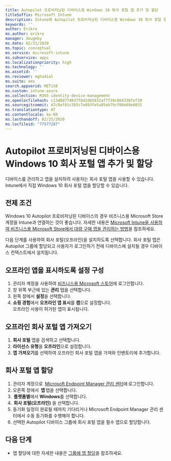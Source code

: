 ```yaml
---
title: Autopilot 프로비저닝된 디바이스용 Windows 10 회사 포털 앱 추가 및 할당
titleSuffix: Microsoft Intune
description: Intune에 Autopilot 프로비저닝된 디바이스용 Windows 10 회사 포털 앱 추가 및 할당
keywords: ''
author: Erikre
ms.author: erikre
manager: dougeby
ms.date: 02/21/2020
ms.topic: conceptual
ms.service: microsoft-intune
ms.subservice: apps
ms.localizationpriority: high
ms.technology: ''
ms.assetid: ''
ms.reviewer: mghadial
ms.suite: ems
search.appverid: MET150
ms.custom: intune-azure
ms.collection: M365-identity-device-management
ms.openlocfilehash: c13d8d774037f0d2db5832af7f39c864330fef30
ms.sourcegitcommit: 47c9af81c385c7e893fe5a85eb79cf08e69e6831
ms.translationtype: HT
ms.contentlocale: ko-KR
ms.lasthandoff: 02/25/2020
ms.locfileid: "77577287"
---
```

# <a name="add-and-assign-the-windows-10-company-portal-app-for-autopilot-provisioned-devices"></a>Autopilot 프로비저닝된 디바이스용 Windows 10 회사 포털 앱 추가 및 할당

디바이스를 관리하고 앱을 설치하려 사용자는 회사 포털 앱을 사용할 수 있습니다. Intune에서 직접 Windows 10 회사 포털 앱을 할당할 수 있습니다. 

## <a name="prerequisites"></a>전제 조건

Windows 10 Autopilot 프로비저닝된 디바이스의 경우 비즈니스용 Microsoft Store 계정을 Intune과 연결하는 것이 좋습니다. 자세한 내용은 [Microsoft Intune을 사용하여 비즈니스용 Microsoft Store에서 대량 구매 앱을 관리하는 방법](~/apps/windows-store-for-business.md)을 참조하세요.

다음 단계를 사용하여 회사 포털(오프라인)을 설치하도록 선택합니다. 회사 포털 앱은 Autopilot 그룹에 할당되고 사용자가 로그인하기 전에 디바이스에 설치될 경우 디바이스 컨텍스트에서 설치됩니다. 

## <a name="configure-settings-to-show-offline-apps"></a>오프라인 앱을 표시하도록 설정 구성
1. 관리자 계정을 사용하여 [비즈니스용 Microsoft 스토어](https://www.microsoft.com/business-store)에 로그인합니다.
2. 창 위쪽 부근에 있는 **관리** 탭을 선택합니다.
3. 왼쪽 창에서 **설정**을 선택합니다.
4. **쇼핑 경험**에서 **오프라인 앱 표시**를 **켬**으로 설정합니다.  
    오프라인 사용이 허가된 앱이 표시됩니다.

## <a name="get-the-offline-company-portal-app"></a>오프라인 회사 포털 앱 가져오기
1. **회사 포털** 앱을 검색하고 선택합니다.
2. **라이선스 유형**을 **오프라인**으로 설정합니다.
3. **앱 가져오기**를 선택하여 오프라인 회사 포털 앱을 가져와 인벤토리에 추가합니다.

## <a name="assign-the-company-portal-app"></a>회사 포털 앱 할당
1. 관리자 계정으로  [Microsoft Endpoint Manager 관리 센터](https://go.microsoft.com/fwlink/?linkid=2109431)에 로그인합니다. 
2. 오른쪽 창에서  **앱** 탭을 선택합니다. 
3.  **플랫폼별**에서 **Windows**를 선택합니다. 
4.  **회사 포털(오프라인)** 을 선택합니다.   
5. 동기화 일정이 완료될 때까지 기다리거나 Microsoft Endpoint Manager 관리 센터에서 수동 동기화를 수행해야 합니다.
6. 선택한 Autopilot 디바이스 그룹에 회사 포털 앱을 필수 앱으로 할당합니다.

## <a name="next-steps"></a>다음 단계

- 앱 할당에 대한 자세한 내용은 [그룹에 앱 할당](apps-deploy.md)을 참조하세요.

